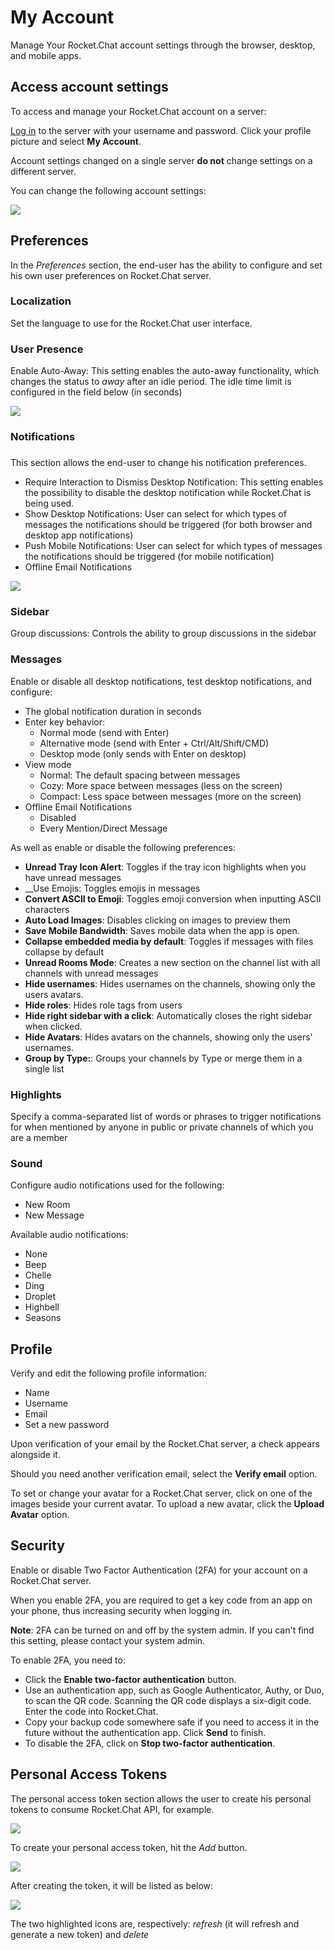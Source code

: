 # My Account

Manage Your Rocket.Chat account settings through the browser, desktop, and mobile apps.

## Access account settings

To access and manage your Rocket.Chat account on a server:

[Log in]() to the server with your username and password. Click your profile picture and select **My Account**.

Account settings changed on a single server **do not** change settings on a different server.

You can change the following account settings:

![](../../../.gitbook/assets/user_panel_3.png)

## Preferences

In the _Preferences_ section, the end-user has the ability to configure and set his own user preferences on Rocket.Chat server.

### Localization

Set the language to use for the Rocket.Chat user interface.

### User Presence

Enable Auto-Away: This setting enables the auto-away functionality, which changes the status to _away_ after an idle period. The idle time limit is configured in the field below \(in seconds\)

![](../../../.gitbook/assets/screenshot_524.png)

### Notifications

### 

This section allows the end-user to change his notification preferences.

* Require Interaction to Dismiss Desktop Notification: This setting enables the possibility to disable the desktop notification while Rocket.Chat is being used.
* Show Desktop Notifications: User can select for which types of messages the notifications should be triggered \(for both browser and desktop app notifications\)
* Push Mobile Notifications: User can select for which types of messages the notifications should be triggered \(for mobile notification\)
* Offline Email Notifications

![](../../../.gitbook/assets/user_panel_4.png)

### Sidebar

Group discussions: Controls the ability to group discussions in the sidebar

### Messages

Enable or disable all desktop notifications, test desktop notifications, and configure:

* The global notification duration in seconds
* Enter key behavior:
  * Normal mode \(send with Enter\)
  * Alternative mode \(send with Enter + Ctrl/Alt/Shift/CMD\)
  * Desktop mode \(only sends with Enter on desktop\)
* View mode
  * Normal: The default spacing between messages
  * Cozy: More space between messages \(less on the screen\)
  * Compact: Less space between messages \(more on the screen\)
* Offline Email Notifications
  * Disabled
  * Every Mention/Direct Message

As well as enable or disable the following preferences:

* **Unread Tray Icon Alert**: Toggles if the tray icon highlights when you have unread messages
* \_\_Use Emojis: Toggles emojis in messages
* **Convert ASCII to Emoji**: Toggles emoji conversion when inputting ASCII characters
* **Auto Load Images**:  Disables clicking on images to preview them
* **Save Mobile Bandwidth**: Saves mobile data when the app is open.
* **Collapse embedded media by default**:  Toggles if messages with files collapse by default
* **Unread Rooms Mode**: Creates a new section on the channel list with all channels with unread messages
* **Hide usernames**: Hides usernames on the channels, showing only the users avatars.
* **Hide roles**: Hides role tags from users
* **Hide right sidebar with a click**: Automatically closes the right sidebar when clicked.
* **Hide Avatars**: Hides avatars on the channels, showing only the users' usernames.
* **Group by Type:**:  Groups your channels by Type or merge them in a single list

### Highlights

Specify a comma-separated list of words or phrases to trigger notifications for when mentioned by anyone in public or private channels of which you are a member

### Sound

Configure audio notifications used for the following:

* New Room
* New Message

Available audio notifications:

* None
* Beep
* Chelle
* Ding
* Droplet
* Highbell
* Seasons

## Profile

Verify and edit the following profile information:

* Name
* Username
* Email
* Set a new password

Upon verification of your email by the Rocket.Chat server, a check appears alongside it.

Should you need another verification email, select the **Verify email** option.

To set or change your avatar for a Rocket.Chat server, click on one of the images beside your current avatar. To upload a new avatar, click the **Upload Avatar** option.

## Security

Enable or disable Two Factor Authentication \(2FA\) for your account on a Rocket.Chat server.

When you enable 2FA, you are required to get a key code from an app on your phone, thus increasing security when logging in.

**Note**: 2FA can be turned on and off by the system admin. If you can't find this setting, please contact your system admin.

To enable 2FA, you need to:

* Click the **Enable two-factor authentication** button.
* Use an authentication app, such as Google Authenticator, Authy, or Duo, to scan the QR code. Scanning the QR code displays a six-digit code. Enter the code into Rocket.Chat.
* Copy your backup code somewhere safe if you need to access it in the future without the authentication app. Click **Send** to finish.
* To disable the 2FA, click on **Stop two-factor authentication**.

## Personal Access Tokens

The personal access token section allows the user to create his personal tokens to consume Rocket.Chat API, for example.

![](../../../.gitbook/assets/screenshot_565.png)

To create your personal access token, hit the _Add_ button.

![](../../../.gitbook/assets/pat_1.png)

After creating the token, it will be listed as below:

![](../../../.gitbook/assets/screenshot_566.png)

The two highlighted icons are, respectively: _refresh_ \(it will refresh and generate a new token\) and _delete_

